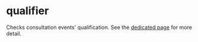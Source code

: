 # qualifier

Checks consultation events' qualification. See the [dedicated page](../features/qualification.html) for more detail.
